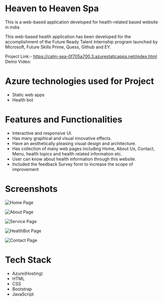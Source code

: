 # Heaven to Heaven Spa
This is a web-based application developed for health-related based website in india

This web-based health application has been developed for the accomplishment of the Future Ready Talent Internship program launched by Microsoft, Future Skills Prime, Quess, Github and EY.

Project Link:- https://calm-sea-0f705a700.3.azurestaticapps.net/index.html
Demo Video:

# Azure technologies used for Project
* Static web apps
* Health bot

# Features and Functionalities
* Interactive and responsive UI.
* Has many graphical and visual innovative effects.
* Have an aesthetically pleasing visual design and architecture.
* Has collection of many web pages including Home, About Us, Contact, Menu, health topics and health related information etc.
* User can know about health information through this website.
* Included the feedback Survey form to increase the scope of improvement

# Screenshots
![Home Page](Home.png)

![About Page](About.png)

![Service Page](Service.png)

![HealthBot Page](Healthbot.png)

![Contact Page](Contact.png)

# Tech Stack

* Azure(Hosting)
* HTML
* CSS
* Bootstrap
* JavaScript
